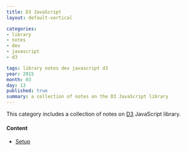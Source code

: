 ```yaml
---
title: D3 JavaScript
layout: default-vertical

categories:
- library
- notes
- dev
- javascript
- d3

tags: library notes dev javascript d3
year: 2015
month: 03
day: 13
published: true
summary: a collection of notes on the D3 JavaScript library
---
```


This category includes a collection of notes on [D3](http://d3js.org) JavaScript library.

#### Content
* [Setup](/library/notes/d3-setup/)
